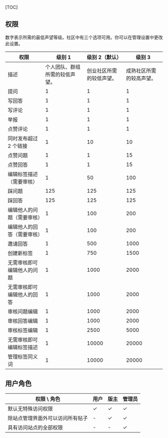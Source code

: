 [TOC]

## 权限

数字表示所需的最低声望等级。社区中有三个选项可用。你可以在管理设置中更改此设置。

| 权限 | 级别 1 | 级别 2（默认） | 级别 3 |
|  ----- | ----- | ----- | -----  |
| 描述 | 个人团队、群组所需的较低声望。 | 创业社区所需的较低声望。 | 成熟社区所需的较高声望。 |
| 提问 | 1 | 1 | 1 |
| 写回答 | 1 | 1 | 1 |
| 写评论 | 1 | 1 | 1 |
| 举报 | 1 | 1 | 1 |
| 点赞评论 | 1 | 1 | 1 |
| 同时发布超过 2 个链接 | 1 | 10 | 10 |
| 点赞问题 | 1 | 1 | 15 |
| 点赞回答 | 1 | 1 | 15 |
| 编辑标签描述（需要审核） | 1 | 50 | 100 |
| 踩问题 | 125 | 125 | 125 |
| 踩回答 | 125 | 125 | 125 |
| 编辑他人的问题（需要审核） | 1 | 100 | 200 |
| 编辑他人的回答（需要审核） | 1 | 100 | 200 |
| 邀请回答 | 1 | 500 | 1000 |
| 创建新标签 | 1 | 750 | 1500 |
| 无需审核即可编辑他人的问题 | 1 | 1000 | 2000 |
| 无需审核即可编辑他人的回答 | 1 | 1000 | 2000 |
| 审核问题编辑 | 1 | 1000 | 2000 |
| 审核回答编辑 | 1 | 1000 | 2000 |
| 审核标签编辑 | 1 | 2500 | 5000 |
| 无需审核即可编辑标签描述 | 1 | 10000 | 20000 |
| 管理标签同义词 | 1 | 10000 | 20000 |

## 用户角色

| 权限 \ 角色          | 用户 | 版主 | 管理员 |
|------------------|---|---|---|
| 默认无特殊访问权限        | ✓ | ✓ | ✓ |
| 除站点管理界面外可以访问所有帖子 | - | ✓ | ✓ |
| 具有访问站点的全部权限      | - | - | ✓ |
